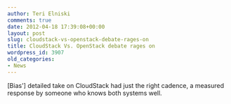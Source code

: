 ```yaml
---
author: Teri Elniski
comments: true
date: 2012-04-18 17:39:08+00:00
layout: post
slug: cloudstack-vs-openstack-debate-rages-on
title: CloudStack Vs. OpenStack debate rages on
wordpress_id: 3907
old_categories:
- News
---
```


[Bias'] detailed take on CloudStack had just the right cadence, a measured response by someone who knows both systems well.
